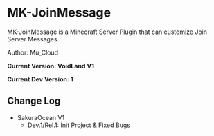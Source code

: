 # MK-JoinMessage

MK-JoinMessage is a Minecraft Server Plugin that can customize Join Server Messages.

Author: Mu_Cloud

**Current Version: VoidLand V1**

**Current Dev Version: 1**

## Change Log

- SakuraOcean V1
  - Dev.1/Rel.1: Init Project & Fixed Bugs